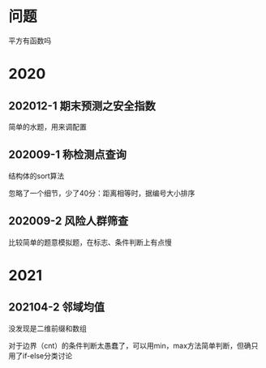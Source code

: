 # 问题

平方有函数吗

# 2020

## 202012-1 期末预测之安全指数

简单的水题，用来调配置



## 202009-1 称检测点查询

结构体的sort算法

忽略了一个细节，少了40分：距离相等时，据编号大小排序



## 202009-2 风险人群筛查

比较简单的题意模拟题，在标志、条件判断上有点慢



# 2021

## 202104-2 邻域均值

没发现是二维前缀和数组

对于边界（cnt）的条件判断太愚蠢了，可以用min，max方法简单判断，但确只用了if-else分类讨论



